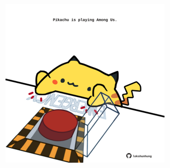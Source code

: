 <!-- built at 07/02/2023, 13:05:13 UTC -->
<p align="center">
  <img width="500" height="500" src="./ReadmeImage.svg">
</p>

